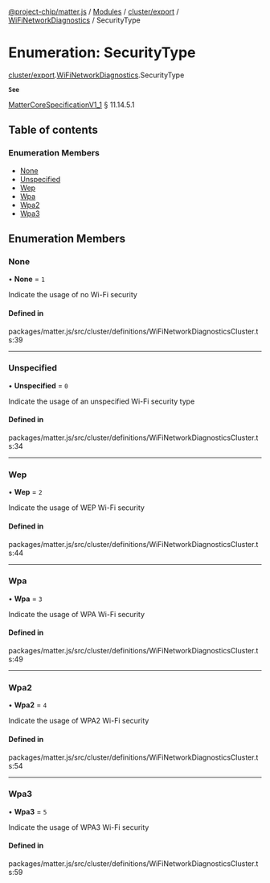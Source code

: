 [@project-chip/matter.js](../README.md) / [Modules](../modules.md) / [cluster/export](../modules/cluster_export.md) / [WiFiNetworkDiagnostics](../modules/cluster_export.WiFiNetworkDiagnostics.md) / SecurityType

# Enumeration: SecurityType

[cluster/export](../modules/cluster_export.md).[WiFiNetworkDiagnostics](../modules/cluster_export.WiFiNetworkDiagnostics.md).SecurityType

**`See`**

[MatterCoreSpecificationV1_1](../interfaces/spec_export.MatterCoreSpecificationV1_1.md) § 11.14.5.1

## Table of contents

### Enumeration Members

- [None](cluster_export.WiFiNetworkDiagnostics.SecurityType.md#none)
- [Unspecified](cluster_export.WiFiNetworkDiagnostics.SecurityType.md#unspecified)
- [Wep](cluster_export.WiFiNetworkDiagnostics.SecurityType.md#wep)
- [Wpa](cluster_export.WiFiNetworkDiagnostics.SecurityType.md#wpa)
- [Wpa2](cluster_export.WiFiNetworkDiagnostics.SecurityType.md#wpa2)
- [Wpa3](cluster_export.WiFiNetworkDiagnostics.SecurityType.md#wpa3)

## Enumeration Members

### None

• **None** = ``1``

Indicate the usage of no Wi-Fi security

#### Defined in

packages/matter.js/src/cluster/definitions/WiFiNetworkDiagnosticsCluster.ts:39

___

### Unspecified

• **Unspecified** = ``0``

Indicate the usage of an unspecified Wi-Fi security type

#### Defined in

packages/matter.js/src/cluster/definitions/WiFiNetworkDiagnosticsCluster.ts:34

___

### Wep

• **Wep** = ``2``

Indicate the usage of WEP Wi-Fi security

#### Defined in

packages/matter.js/src/cluster/definitions/WiFiNetworkDiagnosticsCluster.ts:44

___

### Wpa

• **Wpa** = ``3``

Indicate the usage of WPA Wi-Fi security

#### Defined in

packages/matter.js/src/cluster/definitions/WiFiNetworkDiagnosticsCluster.ts:49

___

### Wpa2

• **Wpa2** = ``4``

Indicate the usage of WPA2 Wi-Fi security

#### Defined in

packages/matter.js/src/cluster/definitions/WiFiNetworkDiagnosticsCluster.ts:54

___

### Wpa3

• **Wpa3** = ``5``

Indicate the usage of WPA3 Wi-Fi security

#### Defined in

packages/matter.js/src/cluster/definitions/WiFiNetworkDiagnosticsCluster.ts:59
